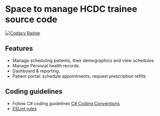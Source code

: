 # Space to manage HCDC trainee source code

[![Codacy Badge](https://app.codacy.com/project/badge/Grade/e03d36680c9a4ee1a726747c01d309ae)](https://www.codacy.com/gh/minhphien/kmshcdc-patient-checking/dashboard?utm_source=github.com&amp;utm_medium=referral&amp;utm_content=minhphien/kmshcdc-patient-checking&amp;utm_campaign=Badge_Grade)
## Features

- Manage scheduling patients, their demographics and view schedules.
- Manage Personal health records.
- Dashboard & reporting.
- Patient portal: schedule appointments, request prescription refills

## Coding guidelines

- Follow C# coding guidelines [C# Coding Conventions](https://docs.microsoft.com/en-us/dotnet/csharp/fundamentals/coding-style/coding-conventions)
- [ESLint rules](https://eslint.org/docs/rules/)

